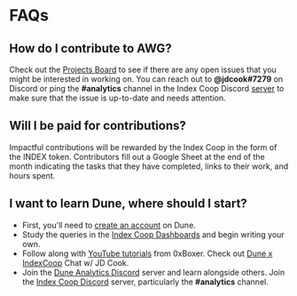 # FAQs

## How do I contribute to AWG?

Check out the [Projects Board](https://github.com/IndexCoop/index-coop-analytics/projects/1) to see if there are any open issues that you might be interested in working on. You can reach out to **@jdcook\#7279** on Discord or ping the **\#analytics** channel in the Index Coop Discord [server](https://discord.gg/4XBGHBKxdU) to make sure that the issue is up-to-date and needs attention.

## Will I be paid for contributions?

Impactful contributions will be rewarded by the Index Coop in the form of the INDEX token. Contributors fill out a Google Sheet at the end of the month indicating the tasks that they have completed, links to their work, and hours spent.

## I want to learn Dune, where should I start?

* First, you'll need to [create an account](https://dune.xyz/auth/register) on Dune.
* Study the queries in the [Index Coop Dashboards](dashboards.md) and begin writing your own. 
* Follow along with [YouTube tutorials](https://www.youtube.com/channel/UCPrm9d2hLd_YxSExH7oRyAg) from 0xBoxer. Check out [Dune x IndexCoop](https://www.youtube.com/watch?v=Xdmci2Dw1kI) Chat w/ JD Cook.
* Join the [Dune Analytics Discord](https://discord.gg/pSUCXjqdvm) server and learn alongside others. Join the [Index Coop Discord](https://discord.gg/4XBGHBKxdU) server, particularly the **\#analytics** channel.

